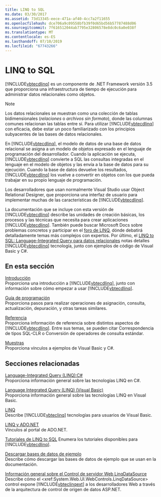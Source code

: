 ```yaml
---
title: LINQ to SQL
ms.date: 03/30/2017
ms.assetid: 73d13345-eece-471a-af40-4cc7a2f11655
ms.openlocfilehash: dce706a9c09558bfb39f0d65bd56b57787488d06
ms.sourcegitcommit: 7f616512044ab7795e32806578e8dc0c6a0e038f
ms.translationtype: MT
ms.contentlocale: es-ES
ms.lasthandoff: 07/10/2019
ms.locfileid: "67743266"
---
```

# <a name="linq-to-sql"></a>LINQ to SQL
[!INCLUDE[vbtecdlinq](../../../../../../includes/vbtecdlinq-md.md)] es un componente de .NET Framework versión 3.5 que proporciona una infraestructura de tiempo de ejecución para administrar datos relacionales como objetos.  
  
> [!NOTE]
>  Los datos relacionales se muestran como una colección de tablas bidimensionales (*relaciones* o *archivos sin formato*), donde las columnas comunes relacionan las tablas entre sí. Para utilizar [!INCLUDE[vbtecdlinq](../../../../../../includes/vbtecdlinq-md.md)] con eficacia, debe estar un poco familiarizado con los principios subyacentes de las bases de datos relacionales.  
  
 En [!INCLUDE[vbtecdlinq](../../../../../../includes/vbtecdlinq-md.md)], el modelo de datos de una base de datos relacional se asigna a un modelo de objetos expresado en el lenguaje de programación del desarrollador. Cuando la aplicación se ejecuta, [!INCLUDE[vbtecdlinq](../../../../../../includes/vbtecdlinq-md.md)] convierte a SQL las consultas integradas en el lenguaje en el modelo de objetos y las envía a la base de datos para su ejecución. Cuando la base de datos devuelve los resultados, [!INCLUDE[vbtecdlinq](../../../../../../includes/vbtecdlinq-md.md)] los vuelve a convertir en objetos con los que pueda trabajar en su propio lenguaje de programación.  
  
 Los desarrolladores que usan normalmente Visual Studio usar Object Relational Designer, que proporciona una interfaz de usuario para implementar muchas de las características de [!INCLUDE[vbtecdlinq](../../../../../../includes/vbtecdlinq-md.md)].  
  
 La documentación que se incluye con esta versión de [!INCLUDE[vbtecdlinq](../../../../../../includes/vbtecdlinq-md.md)] describe las unidades de creación básicas, los procesos y las técnicas que necesita para crear aplicaciones [!INCLUDE[vbtecdlinq](../../../../../../includes/vbtecdlinq-md.md)]. También puede buscar Microsoft Docs sobre problemas concretos y participar en el [foro de LINQ](https://go.microsoft.com/fwlink/?LinkId=76488), dónde debatirá detalladamente temas más complejos con expertos. Por último, el [LINQ to SQL: Language-Integrated Query para datos relacionales](https://go.microsoft.com/fwlink/?LinkId=93205) notas detalles [!INCLUDE[vbtecdlinq](../../../../../../includes/vbtecdlinq-md.md)] tecnología, junto con ejemplos de código de Visual Basic y C#.  
  
## <a name="in-this-section"></a>En esta sección  
 [Introducción](../../../../../../docs/framework/data/adonet/sql/linq/getting-started.md)  
 Proporciona una introducción a [!INCLUDE[vbtecdlinq](../../../../../../includes/vbtecdlinq-md.md)], junto con información sobre cómo empezar a usar [!INCLUDE[vbtecdlinq](../../../../../../includes/vbtecdlinq-md.md)].  
  
 [Guía de programación](../../../../../../docs/framework/data/adonet/sql/linq/programming-guide.md)  
 Proporciona pasos para realizar operaciones de asignación, consulta, actualización, depuración, y otras tareas similares.  
  
 [Referencia](../../../../../../docs/framework/data/adonet/sql/linq/reference.md)  
 Proporciona información de referencia sobre distintos aspectos de [!INCLUDE[vbtecdlinq](../../../../../../includes/vbtecdlinq-md.md)]. Entre sus temas, se pueden citar Correspondencia de tipos SQL-CLR o Conversión de operadores de consulta estándar.  
  
 [Muestras](../../../../../../docs/framework/data/adonet/sql/linq/samples.md)  
 Proporciona vínculos a ejemplos de Visual Basic y C#.  
  
## <a name="related-sections"></a>Secciones relacionadas  
 [Language-Integrated Query (LINQ):C#](../../../../../csharp/programming-guide/concepts/linq/index.md)\
 Proporciona información general sobre las tecnologías LINQ en C#.
 
 [Language Integrated Query (LINQ) (Visual Basic)](../../../../../visual-basic/programming-guide/concepts/linq/index.md)  
 Proporciona información general sobre las tecnologías LINQ en Visual Basic.
  
 [LINQ](../../../../../visual-basic/programming-guide/language-features/linq/index.md)  
 Describe [!INCLUDE[vbteclinq](../../../../../../includes/vbteclinq-md.md)] tecnologías para usuarios de Visual Basic.  
  
 [LINQ y ADO.NET](../../../../../../docs/framework/data/adonet/linq-and-ado-net.md)  
 Vínculos al portal de ADO.NET.  
  
 [Tutoriales de LINQ to SQL](https://docs.microsoft.com/previous-versions/visualstudio/visual-studio-2008/bb386295(v=vs.90))  
 Enumera los tutoriales disponibles para [!INCLUDE[vbtecdlinq](../../../../../../includes/vbtecdlinq-md.md)].  
  
 [Descargar bases de datos de ejemplo](../../../../../../docs/framework/data/adonet/sql/linq/downloading-sample-databases.md)  
 Describe cómo descargar las bases de datos de ejemplo que se usan en la documentación.  
  
 [Información general sobre el Control de servidor Web LinqDataSource](https://docs.microsoft.com/previous-versions/aspnet/bb547113(v=vs.100))  
 Describe cómo el <xref:System.Web.UI.WebControls.LinqDataSource> control expone [!INCLUDE[vbteclinqext](../../../../../../includes/vbteclinqext-md.md)] a los desarrolladores Web a través de la arquitectura de control de origen de datos ASP.NET.
